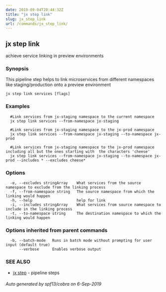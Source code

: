 ```yaml
---
date: 2019-09-04T20:44:32Z
title: "jx step link"
slug: jx_step_link
url: /commands/jx_step_link/
---
```

## jx step link

achieve service linking in preview environments

### Synopsis

This pipeline step helps to link microservices from different namespaces like staging/production onto a preview environment

```
jx step link services [flags]
```

### Examples

```
  #Link services from jx-staging namespace to the current namespace
  jx step link services --from-namespace jx-staging
  
  #Link services from jx-staging namespace to the jx-prod namespace
  jx step link services --from-namespace jx-staging --to-namespace jx-prod
  
  #Link services from jx-staging namespace to the jx-prod namespace including all but the ones starting with  the characters 'cheese'
  jx step link services --from-namespace jx-staging --to-namespace jx-prod --includes * --excludes cheese*
```

### Options

```
  -e, --excludes stringArray    What services from the source namespace to exclude from the linking process
  -f, --from-namespace string   The source namespace from which the linking would happen
  -h, --help                    help for link
  -i, --includes stringArray    What services from source namespace to include in the linking process
  -t, --to-namespace string     The destination namespace to which the linking would happen
```

### Options inherited from parent commands

```
  -b, --batch-mode   Runs in batch mode without prompting for user input (default true)
      --verbose      Enables verbose output
```

### SEE ALSO

* [jx step](/commands/jx_step/)	 - pipeline steps

###### Auto generated by spf13/cobra on 6-Sep-2019
